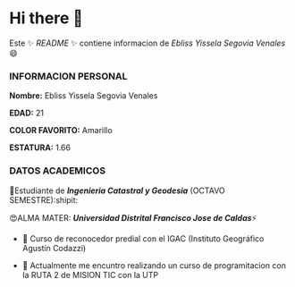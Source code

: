 # Hi there 👋

<!--
**EblissYisse/EblissYisse** is a ✨ _special_ ✨ repository because its `README.md` (this file) appears on your GitHub profile.

Here are some ideas to get you started:

- 🔭 I’m currently working on ...
- 🌱 I’m currently learning ...
- 👯 I’m looking to collaborate on ...
- 🤔 I’m looking for help with ...
- 💬 Ask me about ...
- 📫 How to reach me: ...
- 😄 Pronouns: ...
- ⚡ Fun fact: ...
-->

Este ✨ _README_ ✨ contiene informacion de _Ebliss Yissela Segovia Venales_ :smile:

### INFORMACION PERSONAL

**Nombre:** Ebliss Yissela Segovia Venales

**EDAD:** 21

**COLOR FAVORITO:** Amarillo

**ESTATURA:** 1.66 


### DATOS ACADEMICOS


:green_heart:Estudiante de **_Ingenieria Catastral y Geodesia_** (OCTAVO SEMESTRE):shipit:


:heart_eyes:ALMA MATER:  **_Universidad Distrital Francisco Jose de Caldas_**⚡ 

- 👯 Curso de reconocedor predial con el IGAC (Instituto Geográfico Agustín Codazzi)

- 🌱 Actualmente me encuntro realizando un curso de programitacion con la RUTA 2 de MISION TIC con la UTP
